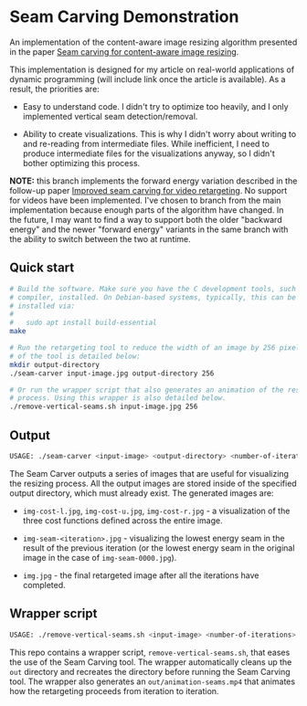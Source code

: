 Seam Carving Demonstration
==========================

An implementation of the content-aware image resizing algorithm presented in the paper [Seam carving for content-aware image resizing](https://dl.acm.org/citation.cfm?id=1276390).

This implementation is designed for my article on real-world applications of dynamic programming (will include link once the article is available). As a result, the priorities are:

- Easy to understand code. I didn't try to optimize too heavily, and I only implemented vertical seam detection/removal.

- Ability to create visualizations. This is why I didn't worry about writing to and re-reading from intermediate files. While inefficient, I need to produce intermediate files for the visualizations anyway, so I didn't bother optimizing this process.

**NOTE:** this branch implements the forward energy variation described in the follow-up paper [Improved seam carving for video retargeting](https://dl.acm.org/citation.cfm?id=1360615). No support for videos have been implemented. I've chosen to branch from the main implementation because enough parts of the algorithm have changed. In the future, I may want to find a way to support both the older "backward energy" and the newer "forward energy" variants in the same branch with the ability to switch between the two at runtime.

Quick start
-----------

```sh
# Build the software. Make sure you have the C development tools, such as a
# compiler, installed. On Debian-based systems, typically, this can be
# installed via:
#
#   sudo apt install build-essential
make

# Run the retargeting tool to reduce the width of an image by 256 pixels. Usage
# of the tool is detailed below:
mkdir output-directory
./seam-carver input-image.jpg output-directory 256

# Or run the wrapper script that also generates an animation of the resizing
# process. Using this wrapper is also detailed below.
./remove-vertical-seams.sh input-image.jpg 256
```

Output
------

```sh
USAGE: ./seam-carver <input-image> <output-directory> <number-of-iterations>
```

The Seam Carver outputs a series of images that are useful for visualizing the resizing process. All the output images are stored inside of the specified output directory, which must already exist. The generated images are:

- `img-cost-l.jpg`, `img-cost-u.jpg`, `img-cost-r.jpg` - a visualization of the three cost functions defined across the entire image.

- `img-seam-<iteration>.jpg` - visualizing the lowest energy seam in the result of the previous iteration (or the lowest energy seam in the original image in the case of `img-seam-0000.jpg`).

- `img.jpg` - the final retargeted image after all the iterations have completed.

Wrapper script
--------------

```sh
USAGE: ./remove-vertical-seams.sh <input-image> <number-of-iterations>
```

This repo contains a wrapper script, `remove-vertical-seams.sh`, that eases the use of the Seam Carving tool. The wrapper automatically cleans up the `out` directory and recreates the directory before running the Seam Carving tool. The wrapper also generates an `out/animation-seams.mp4` that animates how the retargeting proceeds from iteration to iteration.
